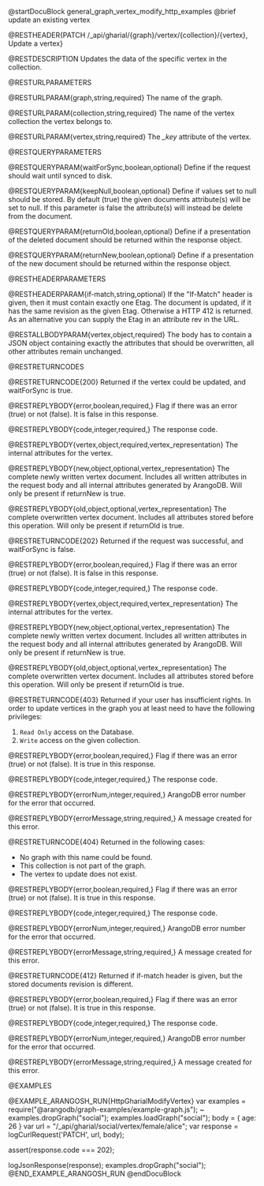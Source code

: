 @startDocuBlock general_graph_vertex_modify_http_examples
@brief update an existing vertex

@RESTHEADER{PATCH /_api/gharial/{graph}/vertex/{collection}/{vertex}, Update a vertex}

@RESTDESCRIPTION
Updates the data of the specific vertex in the collection.

@RESTURLPARAMETERS

@RESTURLPARAM{graph,string,required}
The name of the graph.

@RESTURLPARAM{collection,string,required}
The name of the vertex collection the vertex belongs to.

@RESTURLPARAM{vertex,string,required} 
The *_key* attribute of the vertex.

@RESTQUERYPARAMETERS

@RESTQUERYPARAM{waitForSync,boolean,optional}
Define if the request should wait until synced to disk.

@RESTQUERYPARAM{keepNull,boolean,optional}
Define if values set to null should be stored.
By default (true) the given documents attribute(s) will be set to null.
If this parameter is false the attribute(s) will instead be delete from the
document.

@RESTQUERYPARAM{returnOld,boolean,optional}
Define if a presentation of the deleted document should
be returned within the response object.

@RESTQUERYPARAM{returnNew,boolean,optional}
Define if a presentation of the new document should
be returned within the response object.

@RESTHEADERPARAMETERS

@RESTHEADERPARAM{if-match,string,optional}
If the "If-Match" header is given, then it must contain exactly one Etag. The document is updated,
if it has the same revision as the given Etag. Otherwise a HTTP 412 is returned. As an alternative
you can supply the Etag in an attribute rev in the URL.

@RESTALLBODYPARAM{vertex,object,required}
The body has to contain a JSON object containing exactly the attributes that should be overwritten, all other attributes remain unchanged.

@RESTRETURNCODES

@RESTRETURNCODE{200}
Returned if the vertex could be updated, and waitForSync is true.

@RESTREPLYBODY{error,boolean,required,}
Flag if there was an error (true) or not (false).
It is false in this response.

@RESTREPLYBODY{code,integer,required,}
The response code.

@RESTREPLYBODY{vertex,object,required,vertex_representation}
The internal attributes for the vertex.

@RESTREPLYBODY{new,object,optional,vertex_representation}
The complete newly written vertex document.
Includes all written attributes in the request body
and all internal attributes generated by ArangoDB.
Will only be present if returnNew is true.

@RESTREPLYBODY{old,object,optional,vertex_representation}
The complete overwritten vertex document.
Includes all attributes stored before this operation.
Will only be present if returnOld is true.

@RESTRETURNCODE{202}
Returned if the request was successful, and waitForSync is false.

@RESTREPLYBODY{error,boolean,required,}
Flag if there was an error (true) or not (false).
It is false in this response.

@RESTREPLYBODY{code,integer,required,}
The response code.

@RESTREPLYBODY{vertex,object,required,vertex_representation}
The internal attributes for the vertex.

@RESTREPLYBODY{new,object,optional,vertex_representation}
The complete newly written vertex document.
Includes all written attributes in the request body
and all internal attributes generated by ArangoDB.
Will only be present if returnNew is true.

@RESTREPLYBODY{old,object,optional,vertex_representation}
The complete overwritten vertex document.
Includes all attributes stored before this operation.
Will only be present if returnOld is true.

@RESTRETURNCODE{403}
Returned if your user has insufficient rights.
In order to update vertices in the graph  you at least need to have the following privileges:<br>
  1. `Read Only` access on the Database.
  2. `Write` access on the given collection.

@RESTREPLYBODY{error,boolean,required,}
Flag if there was an error (true) or not (false).
It is true in this response.

@RESTREPLYBODY{code,integer,required,}
The response code.

@RESTREPLYBODY{errorNum,integer,required,}
ArangoDB error number for the error that occurred.

@RESTREPLYBODY{errorMessage,string,required,}
A message created for this error.

@RESTRETURNCODE{404}
Returned in the following cases:
* No graph with this name could be found.
* This collection is not part of the graph.
* The vertex to update does not exist.

@RESTREPLYBODY{error,boolean,required,}
Flag if there was an error (true) or not (false).
It is true in this response.

@RESTREPLYBODY{code,integer,required,}
The response code.

@RESTREPLYBODY{errorNum,integer,required,}
ArangoDB error number for the error that occurred.

@RESTREPLYBODY{errorMessage,string,required,}
A message created for this error.

@RESTRETURNCODE{412}
Returned if if-match header is given, but the stored documents revision is different.

@RESTREPLYBODY{error,boolean,required,}
Flag if there was an error (true) or not (false).
It is true in this response.

@RESTREPLYBODY{code,integer,required,}
The response code.

@RESTREPLYBODY{errorNum,integer,required,}
ArangoDB error number for the error that occurred.

@RESTREPLYBODY{errorMessage,string,required,}
A message created for this error.

@EXAMPLES

@EXAMPLE_ARANGOSH_RUN{HttpGharialModifyVertex}
  var examples = require("@arangodb/graph-examples/example-graph.js");
~ examples.dropGraph("social");
  examples.loadGraph("social");
  body = {
    age: 26
  }
  var url = "/_api/gharial/social/vertex/female/alice";
  var response = logCurlRequest('PATCH', url, body);

  assert(response.code === 202);

  logJsonResponse(response);
  examples.dropGraph("social");
@END_EXAMPLE_ARANGOSH_RUN
@endDocuBlock
